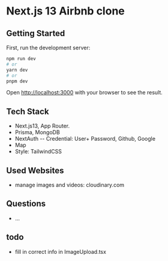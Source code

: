 # Next.js 13 Airbnb clone

## Getting Started

First, run the development server:

```bash
npm run dev
# or
yarn dev
# or
pnpm dev
```

Open [http://localhost:3000](http://localhost:3000) with your browser to see the result.

## Tech Stack

- Next.js13, App Router.
- Prisma, MongoDB
- NextAuth
  -- Credential: User+ Password, Github, Google
- Map
- Style: TailwindCSS

## Used Websites

- manage images and videos: cloudinary.com

## Questions

- ...

## todo

- fill in correct info in ImageUpload.tsx
